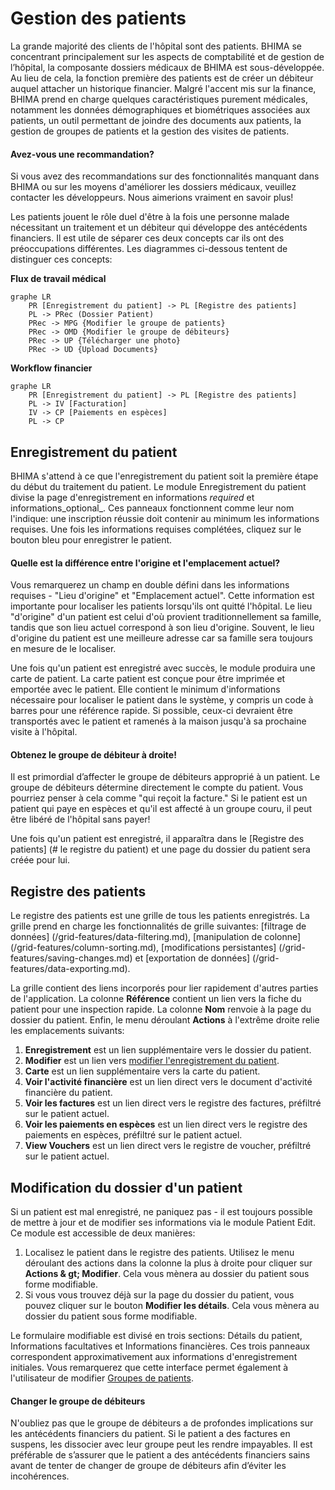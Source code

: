 # Gestion des patients

La grande majorité des clients de l'hôpital sont des patients. BHIMA se concentrant principalement sur les aspects de comptabilité et de gestion de l’hôpital, la composante dossiers médicaux de BHIMA est sous-développée. Au lieu de cela, la fonction première des patients est de créer un débiteur auquel attacher un historique financier. Malgré l'accent mis sur la finance, BHIMA prend en charge quelques caractéristiques purement médicales, notamment les données démographiques et biométriques associées aux patients, un outil permettant de joindre des documents aux patients, la gestion de groupes de patients et la gestion des visites de patients.

<div class = "bs-callout bs-callout-primary">
<h4> Avez-vous une recommandation? </h4>
Si vous avez des recommandations sur des fonctionnalités manquant dans BHIMA ou sur les moyens d'améliorer les dossiers médicaux, veuillez contacter les développeurs. Nous aimerions vraiment en savoir plus!
</div>

Les patients jouent le rôle duel d'être à la fois une personne malade nécessitant un traitement et un débiteur qui développe des antécédents financiers. Il est utile de séparer ces deux concepts car ils ont des préoccupations différentes. Les diagrammes ci-dessous tentent de distinguer ces concepts:

**Flux de travail médical**

```mermaid
graphe LR
    PR [Enregistrement du patient] -> PL [Registre des patients]
    PL -> PRec (Dossier Patient)
    PRec -> MPG {Modifier le groupe de patients}
    PRec -> OMD {Modifier le groupe de débiteurs}
    PRec -> UP {Télécharger une photo}
    PRec -> UD {Upload Documents}
```

**Workflow financier**

```mermaid
graphe LR
    PR [Enregistrement du patient] -> PL [Registre des patients]
    PL -> IV [Facturation]
    IV -> CP [Paiements en espèces]
    PL -> CP
```

## Enregistrement du patient

BHIMA s'attend à ce que l'enregistrement du patient soit la première étape du début du traitement du patient. Le module Enregistrement du patient divise la page d'enregistrement en informations _required_ et informations_optional_. Ces panneaux fonctionnent comme leur nom l'indique: une inscription réussie doit contenir au minimum les informations requises. Une fois les informations requises complétées, cliquez sur le bouton bleu pour enregistrer le patient.

<div class = "bs-callout bs-callout-primary">
<h4> Quelle est la différence entre l'origine et l'emplacement actuel? </h4>
Vous remarquerez un champ en double défini dans les informations requises - "Lieu d'origine" et "Emplacement actuel". Cette information est importante pour localiser les patients lorsqu'ils ont quitté l'hôpital. Le lieu "d'origine" d'un patient est celui d'où provient traditionnellement sa famille, tandis que son lieu actuel correspond à son lieu d'origine. Souvent, le lieu d'origine du patient est une meilleure adresse car sa famille sera toujours en mesure de le localiser.
</div>

Une fois qu'un patient est enregistré avec succès, le module produira une carte de patient. La carte patient est conçue pour être imprimée et emportée avec le patient. Elle contient le minimum d'informations nécessaire pour localiser le patient dans le système, y compris un code à barres pour une référence rapide. Si possible, ceux-ci devraient être transportés avec le patient et ramenés à la maison jusqu'à sa prochaine visite à l'hôpital.

<div class = "bs-callout bs-callout-warning">
<h4> Obtenez le groupe de débiteur à droite! </h4>
Il est primordial d’affecter le groupe de débiteurs approprié à un patient. Le groupe de débiteurs détermine directement le compte du patient. Vous pourriez penser à cela comme "qui reçoit la facture." Si le patient est un patient qui paye en espèces et qu'il est affecté à un groupe couru, il peut être libéré de l'hôpital sans payer!
</div>

Une fois qu'un patient est enregistré, il apparaîtra dans le [Registre des patients] (# le registre du patient) et une page du dossier du patient sera créée pour lui.

## Registre des patients

Le registre des patients est une grille de tous les patients enregistrés. La grille prend en charge les fonctionnalités de grille suivantes: [filtrage de données] (/grid-features/data-filtering.md), [manipulation de colonne] (/grid-features/column-sorting.md), [modifications persistantes] (/grid- features/saving-changes.md) et [exportation de données] (/grid-features/data-exporting.md).

La grille contient des liens incorporés pour lier rapidement d'autres parties de l'application. La colonne **Référence** contient un lien vers la fiche du patient pour une inspection rapide. La colonne **Nom** renvoie à la page du dossier du patient. Enfin, le menu déroulant **Actions** à l'extrême droite relie les emplacements suivants:

1. **Enregistrement** est un lien supplémentaire vers le dossier du patient.
2. **Modifier** est un lien vers [modifier l'enregistrement du patient](#modifying-a-patients-registration).
3. **Carte** est un lien supplémentaire vers la carte du patient.
4. **Voir l'activité financière** est un lien direct vers le document d'activité financière du patient.
5. **Voir les factures** est un lien direct vers le registre des factures, préfiltré sur le patient actuel.
6. **Voir les paiements en espèces** est un lien direct vers le registre des paiements en espèces, préfiltré sur le patient actuel.
7. **View Vouchers** est un lien direct vers le registre de voucher, préfiltré sur le patient actuel.

## <a id="modifying-a-patients-registration">Modification du dossier d'un patient</a>

Si un patient est mal enregistré, ne paniquez pas - il est toujours possible de mettre à jour et de modifier ses informations via le module Patient Edit. Ce module est accessible de deux manières:

1. Localisez le patient dans le registre des patients. Utilisez le menu déroulant des actions dans la colonne la plus à droite pour cliquer sur **Actions & gt; Modifier**. Cela vous mènera au dossier du patient sous forme modifiable.
2. Si vous vous trouvez déjà sur la page du dossier du patient, vous pouvez cliquer sur le bouton **Modifier les détails**. Cela vous mènera au dossier du patient sous forme modifiable.

Le formulaire modifiable est divisé en trois sections: Détails du patient, Informations facultatives et Informations financières. Ces trois panneaux correspondent approximativement aux informations d'enregistrement initiales. Vous remarquerez que cette interface permet également à l'utilisateur de modifier [Groupes de patients](./patient-groups.md).

<div class = "bs-callout bs-callout-danger">
<h4> Changer le groupe de débiteurs </h4>
N'oubliez pas que le groupe de débiteurs a de profondes implications sur les antécédents financiers du patient. Si le patient a des factures en suspens, les dissocier avec leur groupe peut les rendre impayables. Il est préférable de s’assurer que le patient a des antécédents financiers sains avant de tenter de changer de groupe de débiteurs afin d’éviter les incohérences.
</div>